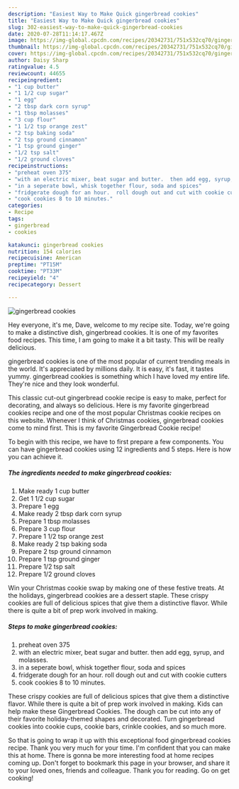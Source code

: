 ```yaml
---
description: "Easiest Way to Make Quick gingerbread cookies"
title: "Easiest Way to Make Quick gingerbread cookies"
slug: 302-easiest-way-to-make-quick-gingerbread-cookies
date: 2020-07-28T11:14:17.467Z
image: https://img-global.cpcdn.com/recipes/20342731/751x532cq70/gingerbread-cookies-recipe-main-photo.jpg
thumbnail: https://img-global.cpcdn.com/recipes/20342731/751x532cq70/gingerbread-cookies-recipe-main-photo.jpg
cover: https://img-global.cpcdn.com/recipes/20342731/751x532cq70/gingerbread-cookies-recipe-main-photo.jpg
author: Daisy Sharp
ratingvalue: 4.5
reviewcount: 44655
recipeingredient:
- "1 cup butter"
- "1 1/2 cup sugar"
- "1 egg"
- "2 tbsp dark corn syrup"
- "1 tbsp molasses"
- "3 cup flour"
- "1 1/2 tsp orange zest"
- "2 tsp baking soda"
- "2 tsp ground cinnamon"
- "1 tsp ground ginger"
- "1/2 tsp salt"
- "1/2 ground cloves"
recipeinstructions:
- "preheat oven 375"
- "with an electric mixer, beat sugar and butter.  then add egg, syrup, and molasses."
- "in a seperate bowl, whisk together flour, soda and spices"
- "fridgerate dough for an hour.  roll dough out and cut with cookie cutters"
- "cook cookies 8 to 10 minutes."
categories:
- Recipe
tags:
- gingerbread
- cookies

katakunci: gingerbread cookies 
nutrition: 154 calories
recipecuisine: American
preptime: "PT15M"
cooktime: "PT33M"
recipeyield: "4"
recipecategory: Dessert

---
```



![gingerbread cookies](https://img-global.cpcdn.com/recipes/20342731/751x532cq70/gingerbread-cookies-recipe-main-photo.jpg)

Hey everyone, it's me, Dave, welcome to my recipe site. Today, we're going to make a distinctive dish, gingerbread cookies. It is one of my favorites food recipes. This time, I am going to make it a bit tasty. This will be really delicious.

gingerbread cookies is one of the most popular of current trending meals in the world. It's appreciated by millions daily. It is easy, it's fast, it tastes yummy. gingerbread cookies is something which I have loved my entire life. They're nice and they look wonderful.

This classic cut-out gingerbread cookie recipe is easy to make, perfect for decorating, and always so delicious. Here is my favorite gingerbread cookies recipe and one of the most popular Christmas cookie recipes on this website. Whenever I think of Christmas cookies, gingerbread cookies come to mind first. This is my favorite Gingerbread Cookie recipe!


To begin with this recipe, we have to first prepare a few components. You can have gingerbread cookies using 12 ingredients and 5 steps. Here is how you can achieve it.

<!--inarticleads1-->

##### The ingredients needed to make gingerbread cookies:

1. Make ready 1 cup butter
1. Get 1 1/2 cup sugar
1. Prepare 1 egg
1. Make ready 2 tbsp dark corn syrup
1. Prepare 1 tbsp molasses
1. Prepare 3 cup flour
1. Prepare 1 1/2 tsp orange zest
1. Make ready 2 tsp baking soda
1. Prepare 2 tsp ground cinnamon
1. Prepare 1 tsp ground ginger
1. Prepare 1/2 tsp salt
1. Prepare 1/2 ground cloves


Win your Christmas cookie swap by making one of these festive treats. At the holidays, gingerbread cookies are a dessert staple. These crispy cookies are full of delicious spices that give them a distinctive flavor. While there is quite a bit of prep work involved in making. 

<!--inarticleads2-->

##### Steps to make gingerbread cookies:

1. preheat oven 375
1. with an electric mixer, beat sugar and butter.  then add egg, syrup, and molasses.
1. in a seperate bowl, whisk together flour, soda and spices
1. fridgerate dough for an hour.  roll dough out and cut with cookie cutters
1. cook cookies 8 to 10 minutes.


These crispy cookies are full of delicious spices that give them a distinctive flavor. While there is quite a bit of prep work involved in making. Kids can help make these Gingerbread Cookies. The dough can be cut into any of their favorite holiday-themed shapes and decorated. Turn gingerbread cookies into cookie cups, cookie bars, crinkle cookies, and so much more. 

So that is going to wrap it up with this exceptional food gingerbread cookies recipe. Thank you very much for your time. I'm confident that you can make this at home. There is gonna be more interesting food at home recipes coming up. Don't forget to bookmark this page in your browser, and share it to your loved ones, friends and colleague. Thank you for reading. Go on get cooking!
